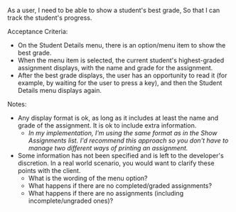 As a user,
I need to be able to show a student's best grade,
So that I can track the student's progress.

Acceptance Criteria:
* On the Student Details menu, there is an option/menu item to show the best grade.
* When the menu item is selected, the current student's highest-graded assignment displays, with the name and grade for the assignment.
* After the best grade displays, the user has an opportunity to read it (for example, by waiting for the user to press a key), and then the Student Details menu displays again.

Notes:
* Any display format is ok, as long as it includes at least the name and grade of the assignment. It is ok to include extra information. 
    * _In my implementation, I'm using the same format as in the Show Assignments list. I'd recommend this approach so you don't have to manage two different ways of printing an assignment._
* Some information has not been specified and is left to the developer's discretion. In a real world scenario, you would want to clarify these points with the client.
    * What is the wording of the menu option?
    * What happens if there are no completed/graded assignments?
    * What happens if there are no assignments (including incomplete/ungraded ones)?

